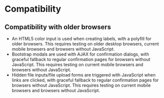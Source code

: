 # Compatibility

## Compatibility with older browsers

* An HTML5 color input is used when creating labels, with a polyfill for older browsers. This requires testing on older desktop browsers, current mobile browsers and browsers without JavaScript.
* Bootstrap modals are used with AJAX for confirmation dialogs, with graceful fallback to regular confirmation pages for browsers without JavaScript. This requires testing on current mobile browsers and browsers without JavaScript.
* Hidden file inputs/file upload forms are triggered with JavaScript when links are clicked, with graceful fallback to regular confirmation pages for browsers without JavaScript. This requires testing on current mobile browsers and browsers without JavaScript.